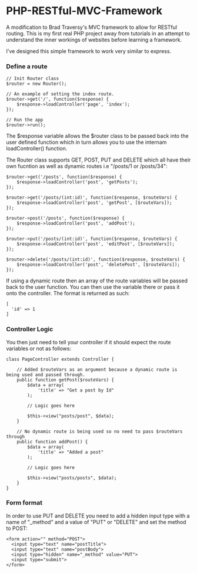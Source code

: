 # PHP-RESTful-MVC-Framework
A modification to Brad Traversy's MVC framework to allow for RESTful routing. This is my first real PHP project away from tutorials in an attempt to understand the inner workings of websites before learning a framework.

I've designed this simple framework to work very similar to express.

### Define a route
```
// Init Router class
$router = new Router();

// An example of setting the index route.
$router->get('/', function($response) {
    $response->loadController('page', 'index');
});

// Run the app
$router->run();
```
The $response variable allows the $router class to be passed back into the user defined function which in turn allows you to use the internam loadController() function.

The Router class supports GET, POST, PUT and DELETE which all have their own fucntion as well as dynamic routes i.e "/posts/1 or /posts/34":
```
$router->get('/posts', function($response) {
    $response->loadController('post', 'getPosts');
});

$router->get('/posts/(int:id)', function($response, $routeVars) {
    $response->loadController('post', 'getPost', [$routeVars]);
});

$router->post('/posts', function($response) {
    $response->loadController('post', 'addPost');
});

$router->put('/posts/(int:id)', function($response, $routeVars) {
    $response->loadController('post', 'editPost', [$routeVars]);
});

$router->delete('/posts/(int:id)', function($response, $routeVars) {
    $response->loadController('post', 'deletePost', [$routeVars]);
});

```
If using a dynamic route then an array of the route variables will be passed back to the user function. You can then use the variable there or pass it onto the controller. The format is returned as such:
```
[
  'id' => 1
]
```
### Controller Logic
You then just need to tell your controller if it should expect the route variables or not as follows:
```
class PageController extends Controller {

    // Added $routeVars as an argument because a dynamic route is being used and passed through.
    public function getPost($routeVars) {
        $data = array(
            'title' => "Get a post by Id"
        );
        
        // Logic goes here
        
        $this->view("posts/post", $data);
    }
    
    // No dynamic route is being used so no need to pass $routeVars through
    public function addPost() {
        $data = array(
            'title' => "Added a post"
        );
        
        // Logic goes here
        
        $this->view("posts/posts", $data);
    }
}
```
### Form format
In order to use PUT and DELETE you need to add a hidden input type with a name of "_method" and a value of "PUT" or "DELETE" and set the method to POST:
```
<form action="" method="POST">
  <input type="text" name="postTitle">
  <input type="text" name="postBody">
  <input type="hidden" name="_method" value="PUT">
  <input type="submit">
</form>
```
